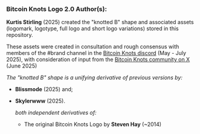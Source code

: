 ### Bitcoin Knots Logo 2.0 Author(s): 

**Kurtis Stirling** (2025) created the "knotted B" shape and associated assets (logomark, logotype, full logo and short logo variations) stored in this repository.

These assets were created in consultation and rough consensus with members of the #brand channel in the [Bitcoin Knots discord](https://discord.gg/dbGqmZyc) (May - July 2025), with consideration of input from the [Bitcoin Knots community on X](https://x.com/Kurtis_NZ/status/1930023241080525238?t=1doDwyJKwF3be7s-4O--1Q&s=09) (June 2025)


_The "knotted B" shape is a unifying derivative of previous versions by:_

- **Blissmode** (2025) and;
- **Skylerwww** (2025).

  _both independent derivatives of:_
  
  - The original Bitcoin Knots Logo by **Steven Hay** (~2014)

